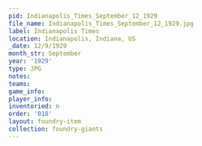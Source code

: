 ```yaml
---
pid: Indianapolis_Times_September_12_1929
file_name: Indianapolis_Times_September_12_1929.jpg
label: Indianapolis Times
location: Indianapolis, Indiana, US
_date: 12/9/1929
month_str: September
year: '1929'
type: JPG
notes: 
teams: 
game_info: 
player_info: 
inventoried: n
order: '018'
layout: foundry-item
collection: foundry-giants
---
```

